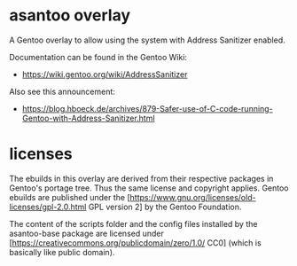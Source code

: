 asantoo overlay
===============

A Gentoo overlay to allow using the system with Address Sanitizer enabled.

Documentation can be found in the Gentoo Wiki:
* https://wiki.gentoo.org/wiki/AddressSanitizer

Also see this announcement:
* https://blog.hboeck.de/archives/879-Safer-use-of-C-code-running-Gentoo-with-Address-Sanitizer.html

licenses
========

The ebuilds in this overlay are derived from their respective packages in
Gentoo's portage tree. Thus the same license and copyright applies. Gentoo
ebuilds are published under the
[https://www.gnu.org/licenses/old-licenses/gpl-2.0.html GPL version 2] by
the Gentoo Foundation.

The content of the scripts folder and the config files installed by the
asantoo-base package are licensed under
[https://creativecommons.org/publicdomain/zero/1.0/ CC0] (which is basically
like public domain).
